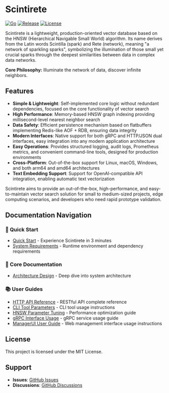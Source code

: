 # Scintirete

[![Go](https://github.com/scintirete/scintirete/actions/workflows/ci.yml/badge.svg)](https://github.com/scintirete/scintirete/actions/workflows/ci.yml)
[![Release](https://github.com/scintirete/scintirete/actions/workflows/release.yml/badge.svg)](https://github.com/scintirete/scintirete/actions/workflows/release.yml)
[![License](https://img.shields.io/badge/license-MIT-blue.svg)](LICENSE)

Scintirete is a lightweight, production-oriented vector database based on the HNSW (Hierarchical Navigable Small World) algorithm. Its name derives from the Latin words Scintilla (spark) and Rete (network), meaning "a network of sparkling sparks", symbolizing the illumination of those small yet crucial sparks through the deepest similarities between data in complex data networks.

**Core Philosophy:** Illuminate the network of data, discover infinite neighbors.

## Features

- **Simple & Lightweight**: Self-implemented core logic without redundant dependencies, focused on the core functionality of vector search
- **High Performance**: Memory-based HNSW graph indexing providing millisecond-level nearest neighbor search
- **Data Safety**: Efficient persistence mechanism based on flatbuffers implementing Redis-like AOF + RDB, ensuring data integrity
- **Modern Interfaces**: Native support for both gRPC and HTTP/JSON dual interfaces, easy integration into any modern application architecture
- **Easy Operations**: Provides structured logging, audit logs, Prometheus metrics, and convenient command-line tools, designed for production environments
- **Cross-Platform**: Out-of-the-box support for Linux, macOS, Windows, and both arm64 and amd64 architectures
- **Text Embedding Support**: Support for OpenAI-compatible API integration, enabling automatic text vectorization

Scintirete aims to provide an out-of-the-box, high-performance, and easy-to-maintain vector search solution for small to medium-sized projects, edge computing scenarios, and developers who need rapid prototype validation.

## Documentation Navigation

### 🚀 Quick Start
- [Quick Start](1_quick-start.md) - Experience Scintirete in 3 minutes
- [System Requirements](2_system-requirements.md) - Runtime environment and dependency requirements

### 📖 Core Documentation
- [Architecture Design](3_architecture-design.md) - Deep dive into system architecture

### 📚 User Guides
- [HTTP API Reference](user-guides/1_http-api-reference.md) - RESTful API complete reference
- [CLI Tool Parameters](user-guides/2_cli-tool-parameters.md) - CLI tool usage instructions
- [HNSW Parameter Tuning](user-guides/3_hnsw-parameter-tuning.md) - Performance optimization guide
- [gRPC Interface Usage](user-guides/4_grpc-interface-usage.md) - gRPC service usage guide
- [ManagerUI User Guide](user-guides/5_manager-ui-guide.md) - Web management interface usage instructions

## License

This project is licensed under the MIT License.

## Support

- **Issues**: [GitHub Issues](https://github.com/scintirete/scintirete/issues)
- **Discussions**: [GitHub Discussions](https://github.com/scintirete/scintirete/discussions)